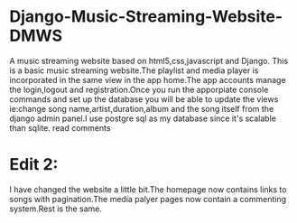 # Django-Music-Streaming-Website-DMWS
A music streaming website based on html5,css,javascript and Django.
This is a basic music  streaming website.The playlist and media player is incorporated in the same view in the app home.The app accounts manage the login,logout and registration.Once you run the apporpiate console commands and set up the database you will be able to update the views ie:change song name,artist,duration,album and the song itself from the django admin panel.I use postgre sql as  my database since it's scalable than sqlite.
read comments
# Edit 2:
I have changed the website a little bit.The homepage now contains links to songs with pagination.The media palyer pages now contain a commenting system.Rest is the same.
